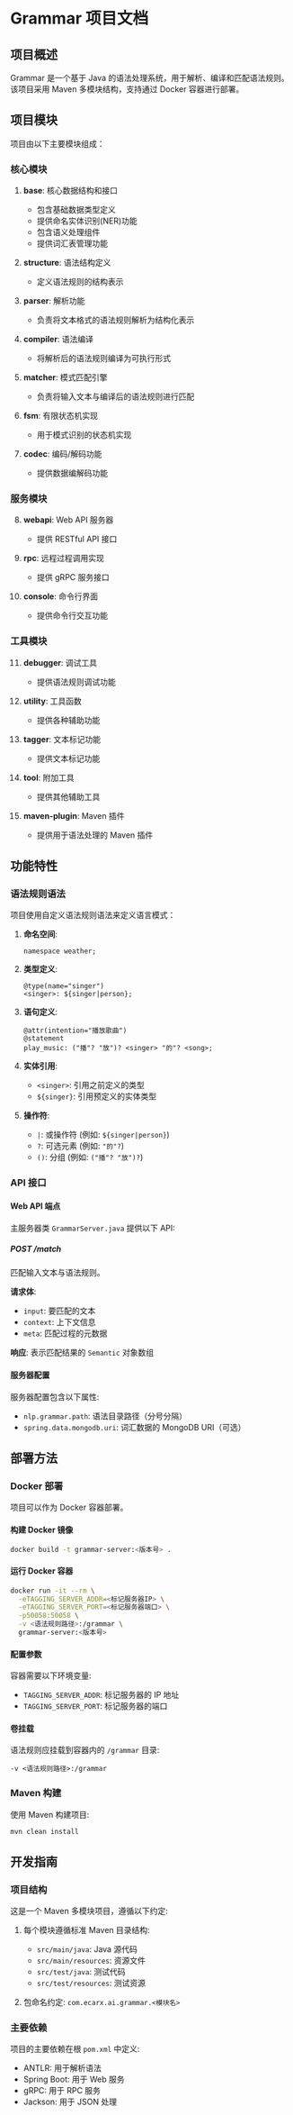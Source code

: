 # Grammar 项目文档

## 项目概述

Grammar 是一个基于 Java 的语法处理系统，用于解析、编译和匹配语法规则。该项目采用 Maven 多模块结构，支持通过 Docker 容器进行部署。

## 项目模块

项目由以下主要模块组成：

### 核心模块

1. **base**: 核心数据结构和接口
   - 包含基础数据类型定义
   - 提供命名实体识别(NER)功能
   - 包含语义处理组件
   - 提供词汇表管理功能

2. **structure**: 语法结构定义
   - 定义语法规则的结构表示

3. **parser**: 解析功能
   - 负责将文本格式的语法规则解析为结构化表示

4. **compiler**: 语法编译
   - 将解析后的语法规则编译为可执行形式

5. **matcher**: 模式匹配引擎
   - 负责将输入文本与编译后的语法规则进行匹配

6. **fsm**: 有限状态机实现
   - 用于模式识别的状态机实现

7. **codec**: 编码/解码功能
   - 提供数据编解码功能

### 服务模块

8. **webapi**: Web API 服务器
   - 提供 RESTful API 接口

9. **rpc**: 远程过程调用实现
   - 提供 gRPC 服务接口

10. **console**: 命令行界面
    - 提供命令行交互功能

### 工具模块

11. **debugger**: 调试工具
    - 提供语法规则调试功能

12. **utility**: 工具函数
    - 提供各种辅助功能

13. **tagger**: 文本标记功能
    - 提供文本标记功能

14. **tool**: 附加工具
    - 提供其他辅助工具

15. **maven-plugin**: Maven 插件
    - 提供用于语法处理的 Maven 插件

## 功能特性

### 语法规则语法

项目使用自定义语法规则语法来定义语言模式：

1. **命名空间**:
   ```
   namespace weather;
   ```

2. **类型定义**:
   ```
   @type(name="singer")
   <singer>: ${singer|person};
   ```

3. **语句定义**:
   ```
   @attr(intention="播放歌曲")
   @statement
   play_music: ("播"? "放")? <singer> "的"? <song>;
   ```

4. **实体引用**:
   - `<singer>`: 引用之前定义的类型
   - `${singer}`: 引用预定义的实体类型

5. **操作符**:
   - `|`: 或操作符 (例如: `${singer|person}`)
   - `?`: 可选元素 (例如: `"的"?`)
   - `()`: 分组 (例如: `("播"? "放")?`)

### API 接口

#### Web API 端点

主服务器类 `GrammarServer.java` 提供以下 API:

##### POST /match

匹配输入文本与语法规则。

**请求体**:
- `input`: 要匹配的文本
- `context`: 上下文信息
- `meta`: 匹配过程的元数据

**响应**: 表示匹配结果的 `Semantic` 对象数组

#### 服务器配置

服务器配置包含以下属性:
- `nlp.grammar.path`: 语法目录路径（分号分隔）
- `spring.data.mongodb.uri`: 词汇数据的 MongoDB URI（可选）

## 部署方法

### Docker 部署

项目可以作为 Docker 容器部署。

#### 构建 Docker 镜像

```bash
docker build -t grammar-server:<版本号> .
```

#### 运行 Docker 容器

```bash
docker run -it --rm \
  -eTAGGING_SERVER_ADDR=<标记服务器IP> \
  -eTAGGING_SERVER_PORT=<标记服务器端口> \
  -p50058:50058 \
  -v <语法规则路径>:/grammar \
  grammar-server:<版本号>
```

#### 配置参数

容器需要以下环境变量:
- `TAGGING_SERVER_ADDR`: 标记服务器的 IP 地址
- `TAGGING_SERVER_PORT`: 标记服务器的端口

#### 卷挂载

语法规则应挂载到容器内的 `/grammar` 目录:
```
-v <语法规则路径>:/grammar
```

### Maven 构建

使用 Maven 构建项目:
```bash
mvn clean install
```

## 开发指南

### 项目结构

这是一个 Maven 多模块项目，遵循以下约定:

1. 每个模块遵循标准 Maven 目录结构:
   - `src/main/java`: Java 源代码
   - `src/main/resources`: 资源文件
   - `src/test/java`: 测试代码
   - `src/test/resources`: 测试资源

2. 包命名约定: `com.ecarx.ai.grammar.<模块名>`

### 主要依赖

项目的主要依赖在根 `pom.xml` 中定义:
- ANTLR: 用于解析语法
- Spring Boot: 用于 Web 服务
- gRPC: 用于 RPC 服务
- Jackson: 用于 JSON 处理 